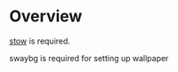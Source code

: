 # Overview
[stow](https://www.gnu.org/software/stow/) is required.

swaybg is required for setting up wallpaper
